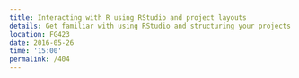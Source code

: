 ```yaml
---
title: Interacting with R using RStudio and project layouts
details: Get familiar with using RStudio and structuring your projects!
location: FG423
date: 2016-05-26
time: '15:00'
permalink: /404
---
```

